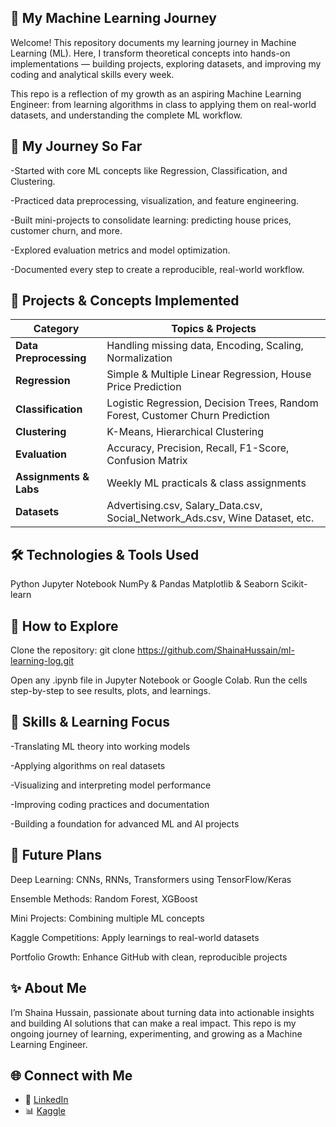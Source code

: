 ## 🧠 My Machine Learning Journey

Welcome! This repository documents my learning journey in Machine Learning (ML). Here, I transform theoretical concepts into hands-on implementations — building projects, exploring datasets, and improving my coding and analytical skills every week.

This repo is a reflection of my growth as an aspiring Machine Learning Engineer: from learning algorithms in class to applying them on real-world datasets, and understanding the complete ML workflow.

## 🌟 My Journey So Far

-Started with core ML concepts like Regression, Classification, and Clustering.

-Practiced data preprocessing, visualization, and feature engineering.

-Built mini-projects to consolidate learning: predicting house prices, customer churn, and more.

-Explored evaluation metrics and model optimization.

-Documented every step to create a reproducible, real-world workflow.


## 📘 Projects & Concepts Implemented

| Category               | Topics & Projects                                                             |
| ---------------------- | ----------------------------------------------------------------------------- |
| **Data Preprocessing** | Handling missing data, Encoding, Scaling, Normalization                       |
| **Regression**         | Simple & Multiple Linear Regression, House Price Prediction                   |
| **Classification**     | Logistic Regression, Decision Trees, Random Forest, Customer Churn Prediction |
| **Clustering**         | K-Means, Hierarchical Clustering                                              |
| **Evaluation**         | Accuracy, Precision, Recall, F1-Score, Confusion Matrix                       |
| **Assignments & Labs** | Weekly ML practicals & class assignments                                      |
| **Datasets**           | Advertising.csv, Salary_Data.csv, Social_Network_Ads.csv, Wine Dataset, etc.  |

## 🛠️ Technologies & Tools Used

Python
Jupyter Notebook
NumPy & Pandas
Matplotlib & Seaborn
Scikit-learn

## 🚀 How to Explore

Clone the repository:
git clone https://github.com/ShainaHussain/ml-learning-log.git

Open any .ipynb file in Jupyter Notebook or Google Colab.
Run the cells step-by-step to see results, plots, and learnings.

## 🌱 Skills & Learning Focus

-Translating ML theory into working models

-Applying algorithms on real datasets

-Visualizing and interpreting model performance

-Improving coding practices and documentation

-Building a foundation for advanced ML and AI projects

## 🧾 Future Plans

Deep Learning: CNNs, RNNs, Transformers using TensorFlow/Keras

Ensemble Methods: Random Forest, XGBoost

Mini Projects: Combining multiple ML concepts

Kaggle Competitions: Apply learnings to real-world datasets

Portfolio Growth: Enhance GitHub with clean, reproducible projects

## ✨ About Me

I’m Shaina Hussain, passionate about turning data into actionable insights and building AI solutions that can make a real impact. This repo is my ongoing journey of learning, experimenting, and growing as a Machine Learning Engineer.

## 🌐 Connect with Me

- 🔗 [LinkedIn](https://www.linkedin.com/in/shaina-hussain/)  
- 📊 [Kaggle](https://www.kaggle.com/shaina01032006)  

